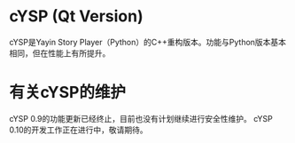 # cYSP (Qt Version)
cYSP是Yayin Story Player（Python）的C++重构版本。功能与Python版本基本相同，但在性能上有所提升。

# 有关cYSP的维护
cYSP 0.9的功能更新已经终止，目前也没有计划继续进行安全性维护。
cYSP 0.10的开发工作正在进行中，敬请期待。
